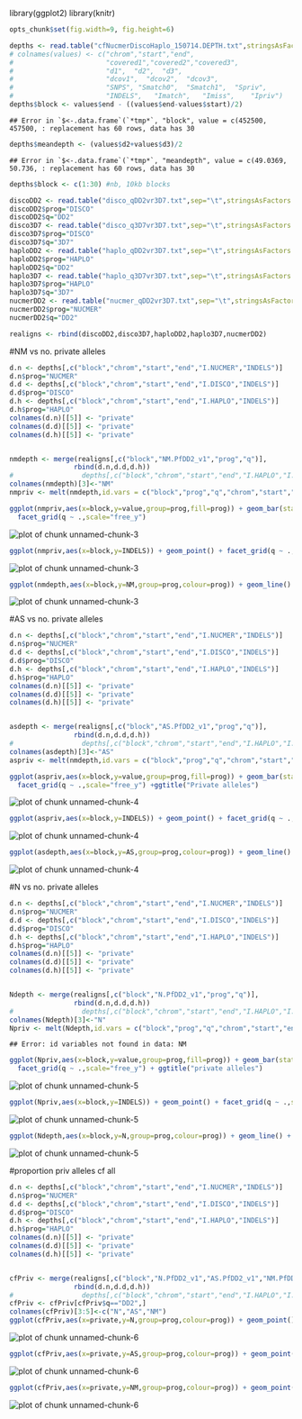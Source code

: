 library(ggplot2)
library(knitr)

```r
opts_chunk$set(fig.width=9, fig.height=6)
```


```r
depths <- read.table("cfNucmerDiscoHaplo_150714.DEPTH.txt",stringsAsFactors = F,sep='\t',header=T)
# colnames(values) <- c("chrom","start","end",
#                       "covered1","covered2","covered3",
#                       "d1",  "d2",  "d3",	
#                       "dcov1",  "dcov2",	"dcov3",
#                       "SNPS",	"Smatch0",	"Smatch1",	"Spriv",	
#                       "INDELS",	"Imatch",	"Imiss",	"Ipriv")
depths$block <- values$end - ((values$end-values$start)/2)
```

```
## Error in `$<-.data.frame`(`*tmp*`, "block", value = c(452500, 457500, : replacement has 60 rows, data has 30
```

```r
depths$meandepth <- (values$d2+values$d3)/2
```

```
## Error in `$<-.data.frame`(`*tmp*`, "meandepth", value = c(49.0369, 50.736, : replacement has 60 rows, data has 30
```

```r
depths$block <- c(1:30) #nb, 10kb blocks
```



```r
discoDD2 <- read.table("disco_qDD2vr3D7.txt",sep="\t",stringsAsFactors = F,header=T)
discoDD2$prog="DISCO"
discoDD2$q="DD2"
disco3D7 <- read.table("disco_q3D7vr3D7.txt",sep="\t",stringsAsFactors = F,header=T)
disco3D7$prog="DISCO"
disco3D7$q="3D7"
haploDD2 <- read.table("haplo_qDD2vr3D7.txt",sep="\t",stringsAsFactors = F,header=T)
haploDD2$prog="HAPLO"
haploDD2$q="DD2"
haplo3D7 <- read.table("haplo_q3D7vr3D7.txt",sep="\t",stringsAsFactors = F,header=T)
haplo3D7$prog="HAPLO"
haplo3D7$q="3D7"
nucmerDD2 <- read.table("nucmer_qDD2vr3D7.txt",sep="\t",stringsAsFactors = F,header=T)
nucmerDD2$prog="NUCMER"
nucmerDD2$q="DD2"

realigns <- rbind(discoDD2,disco3D7,haploDD2,haplo3D7,nucmerDD2)
```

#NM vs no. private alleles

```r
d.n <- depths[,c("block","chrom","start","end","I.NUCMER","INDELS")]
d.n$prog="NUCMER"
d.d <- depths[,c("block","chrom","start","end","I.DISCO","INDELS")]
d.d$prog="DISCO"
d.h <- depths[,c("block","chrom","start","end","I.HAPLO","INDELS")]
d.h$prog="HAPLO"
colnames(d.n)[[5]] <- "private"
colnames(d.d)[[5]] <- "private"
colnames(d.h)[[5]] <- "private"


nmdepth <- merge(realigns[,c("block","NM.PfDD2_v1","prog","q")],
                rbind(d.n,d.d,d.h))
#                 depths[,c("block","chrom","start","end","I.HAPLO","I.DISCO","I.NUCMER")])
colnames(nmdepth)[3]<-"NM"
nmpriv <- melt(nmdepth,id.vars = c("block","prog","q","chrom","start","end","NM","INDELS"))

ggplot(nmpriv,aes(x=block,y=value,group=prog,fill=prog)) + geom_bar(stat="identity",position="dodge") + 
  facet_grid(q ~ .,scale="free_y")
```

![plot of chunk unnamed-chunk-3](figure/unnamed-chunk-3-1.png) 

```r
ggplot(nmpriv,aes(x=block,y=INDELS)) + geom_point() + facet_grid(q ~ .,scale="free_y")
```

![plot of chunk unnamed-chunk-3](figure/unnamed-chunk-3-2.png) 

```r
ggplot(nmdepth,aes(x=block,y=NM,group=prog,colour=prog)) + geom_line() + facet_grid(q ~ .,scale="free_y")
```

![plot of chunk unnamed-chunk-3](figure/unnamed-chunk-3-3.png) 

#AS vs no. private alleles

```r
d.n <- depths[,c("block","chrom","start","end","I.NUCMER","INDELS")]
d.n$prog="NUCMER"
d.d <- depths[,c("block","chrom","start","end","I.DISCO","INDELS")]
d.d$prog="DISCO"
d.h <- depths[,c("block","chrom","start","end","I.HAPLO","INDELS")]
d.h$prog="HAPLO"
colnames(d.n)[[5]] <- "private"
colnames(d.d)[[5]] <- "private"
colnames(d.h)[[5]] <- "private"


asdepth <- merge(realigns[,c("block","AS.PfDD2_v1","prog","q")],
                rbind(d.n,d.d,d.h))
#                 depths[,c("block","chrom","start","end","I.HAPLO","I.DISCO","I.NUCMER")])
colnames(asdepth)[3]<-"AS"
aspriv <- melt(nmdepth,id.vars = c("block","prog","q","chrom","start","end","NM","INDELS"))

ggplot(aspriv,aes(x=block,y=value,group=prog,fill=prog)) + geom_bar(stat="identity",position="dodge") + 
  facet_grid(q ~ .,scale="free_y") +ggtitle("Private alleles")
```

![plot of chunk unnamed-chunk-4](figure/unnamed-chunk-4-1.png) 

```r
ggplot(aspriv,aes(x=block,y=INDELS)) + geom_point() + facet_grid(q ~ .,scale="free_y")  +ggtitle("No. Indels")
```

![plot of chunk unnamed-chunk-4](figure/unnamed-chunk-4-2.png) 

```r
ggplot(asdepth,aes(x=block,y=AS,group=prog,colour=prog)) + geom_line() + facet_grid(q ~ .,scale="free_y")  +ggtitle("Align score (AS)")
```

![plot of chunk unnamed-chunk-4](figure/unnamed-chunk-4-3.png) 

#N vs no. private alleles

```r
d.n <- depths[,c("block","chrom","start","end","I.NUCMER","INDELS")]
d.n$prog="NUCMER"
d.d <- depths[,c("block","chrom","start","end","I.DISCO","INDELS")]
d.d$prog="DISCO"
d.h <- depths[,c("block","chrom","start","end","I.HAPLO","INDELS")]
d.h$prog="HAPLO"
colnames(d.n)[[5]] <- "private"
colnames(d.d)[[5]] <- "private"
colnames(d.h)[[5]] <- "private"


Ndepth <- merge(realigns[,c("block","N.PfDD2_v1","prog","q")],
                rbind(d.n,d.d,d.h))
#                 depths[,c("block","chrom","start","end","I.HAPLO","I.DISCO","I.NUCMER")])
colnames(Ndepth)[3]<-"N"
Npriv <- melt(Ndepth,id.vars = c("block","prog","q","chrom","start","end","NM","INDELS"))
```

```
## Error: id variables not found in data: NM
```

```r
ggplot(Npriv,aes(x=block,y=value,group=prog,fill=prog)) + geom_bar(stat="identity",position="dodge") + 
  facet_grid(q ~ .,scale="free_y") + ggtitle("private alleles")
```

![plot of chunk unnamed-chunk-5](figure/unnamed-chunk-5-1.png) 

```r
ggplot(Npriv,aes(x=block,y=INDELS)) + geom_point() + facet_grid(q ~ .,scale="free_y")
```

![plot of chunk unnamed-chunk-5](figure/unnamed-chunk-5-2.png) 

```r
ggplot(Ndepth,aes(x=block,y=N,group=prog,colour=prog)) + geom_line() + facet_grid(q ~ .,scale="free_y") +ggtitle("No align blocks (N)")
```

![plot of chunk unnamed-chunk-5](figure/unnamed-chunk-5-3.png) 

#proportion priv alleles cf all

```r
d.n <- depths[,c("block","chrom","start","end","I.NUCMER","INDELS")]
d.n$prog="NUCMER"
d.d <- depths[,c("block","chrom","start","end","I.DISCO","INDELS")]
d.d$prog="DISCO"
d.h <- depths[,c("block","chrom","start","end","I.HAPLO","INDELS")]
d.h$prog="HAPLO"
colnames(d.n)[[5]] <- "private"
colnames(d.d)[[5]] <- "private"
colnames(d.h)[[5]] <- "private"


cfPriv <- merge(realigns[,c("block","N.PfDD2_v1","AS.PfDD2_v1","NM.PfDD2_v1","prog","q")],
                rbind(d.n,d.d,d.h))
#                 depths[,c("block","chrom","start","end","I.HAPLO","I.DISCO","I.NUCMER")])
cfPriv <- cfPriv[cfPriv$q=="DD2",]
colnames(cfPriv)[3:5]<-c("N","AS","NM")
ggplot(cfPriv,aes(x=private,y=N,group=prog,colour=prog)) + geom_point()
```

![plot of chunk unnamed-chunk-6](figure/unnamed-chunk-6-1.png) 

```r
ggplot(cfPriv,aes(x=private,y=AS,group=prog,colour=prog)) + geom_point()
```

![plot of chunk unnamed-chunk-6](figure/unnamed-chunk-6-2.png) 

```r
ggplot(cfPriv,aes(x=private,y=NM,group=prog,colour=prog)) + geom_point()
```

![plot of chunk unnamed-chunk-6](figure/unnamed-chunk-6-3.png) 
